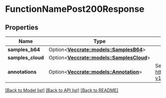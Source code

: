 # FunctionNamePost200Response

## Properties

Name | Type | Description | Notes
------------ | ------------- | ------------- | -------------
**samples_b64** | Option<[**Vec<crate::models::SamplesB64>**](samples_b64.md)> |  | [optional]
**samples_cloud** | Option<[**Vec<crate::models::SamplesCloud>**](samples_cloud.md)> |  | [optional]
**annotations** | Option<[**Vec<crate::models::Annotation>**](annotation.md)> | See https://github.com/sigmf/SigMF/blob/sigmf-v1.x/sigmf-spec.md#annotations-array | [optional]

[[Back to Model list]](../README.md#documentation-for-models) [[Back to API list]](../README.md#documentation-for-api-endpoints) [[Back to README]](../README.md)


